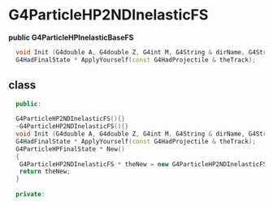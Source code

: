 <!-- G4ParticleHP2NDInelasticFS.md --- 
;; 
;; Description: 
;; Author: Hongyi Wu(吴鸿毅)
;; Email: wuhongyi@qq.com 
;; Created: 日 9月  2 09:49:44 2018 (+0800)
;; Last-Updated: 日 9月  2 09:51:29 2018 (+0800)
;;           By: Hongyi Wu(吴鸿毅)
;;     Update #: 1
;; URL: http://wuhongyi.cn -->

# G4ParticleHP2NDInelasticFS

**public G4ParticleHPInelasticBaseFS**

```cpp
  void Init (G4double A, G4double Z, G4int M, G4String & dirName, G4String & aFSType, G4ParticleDefinition*);
  G4HadFinalState * ApplyYourself(const G4HadProjectile & theTrack);
```


## class

```cpp
  public:
  
  G4ParticleHP2NDInelasticFS(){}
  ~G4ParticleHP2NDInelasticFS(){}
  void Init (G4double A, G4double Z, G4int M, G4String & dirName, G4String & aFSType, G4ParticleDefinition*);
  G4HadFinalState * ApplyYourself(const G4HadProjectile & theTrack);
  G4ParticleHPFinalState * New() 
  {
   G4ParticleHP2NDInelasticFS * theNew = new G4ParticleHP2NDInelasticFS;
   return theNew;
  }
  
  private:
```

<!-- G4ParticleHP2NDInelasticFS.md ends here -->
